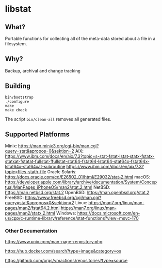 # libstat

## What?

Portable functions for collecting all of the meta-data stored about a file in a filesystem.

## Why?

Backup, archival and change tracking

## Building

    bin/bootstrap
    ./configure
    make
    make check

The script `bin/clean-all` removes all generated files.

## Supported Platforms

Minix:
  <https://man.minix3.org/cgi-bin/man.cgi?query=stat&apropos=0&sektion=2>
AIX:
  <https://www.ibm.com/docs/en/aix/7.3?topic=s-stat-fstat-lstat-statx-fstatx-statxat-fstatat-fullstat-ffullstat-stat64-fstat64-lstat64-stat64x-fstat64x-lstat64x-stat64xat-subroutine>
  <https://www.ibm.com/docs/en/aix/7.3?topic=files-stath-file>
Oracle Solaris:
  <https://docs.oracle.com/cd/E26502_01/html/E29032/stat-2.html>
macOS:
  <https://developer.apple.com/library/archive/documentation/System/Conceptual/ManPages_iPhoneOS/man2/stat.2.html>
NetBSD:
  <https://man.netbsd.org/stat.2>
OpenBSD:
  <https://man.openbsd.org/stat.2>
FreeBSD:
  <https://www.freebsd.org/cgi/man.cgi?query=stat&apropos=0&sektion=2>
Linux:
  <https://man7.org/linux/man-pages/man2/fstat64.2.html>
  <https://man7.org/linux/man-pages/man2/statx.2.html>
Windows:
  <https://docs.microsoft.com/en-us/cpp/c-runtime-library/reference/stat-functions?view=msvc-170>

### Other Documentation

<https://www.unix.com/man-page-repository.php>

<https://hub.docker.com/search?type=image&category=os>

<https://github.com/orgs/vmactions/repositories?type=source>
